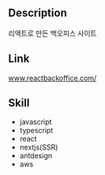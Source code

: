 ## Description
리액트로 만든 백오피스 사이트

## Link
www.reactbackoffice.com/

## Skill
* javascript
* typescript
* react
* nextjs(SSR)
* antdesign
* aws
